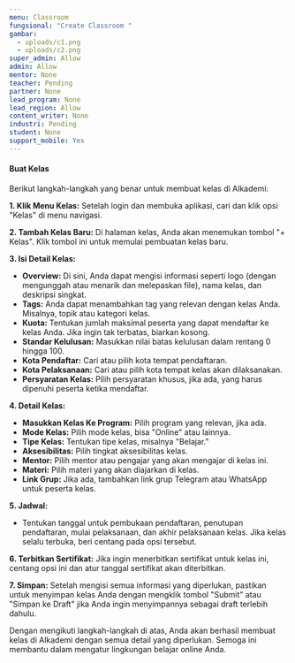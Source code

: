 ```yaml
---
menu: Classroom
fungsional: "Create Classroom "
gambar:
  - uploads/c1.png
  - uploads/c2.png
super_admin: Allow
admin: Allow
mentor: None
teacher: Pending
partner: None
lead_program: None
lead_region: Allow
content_writer: None
industri: Pending
student: None
support_mobile: Yes
---
```

#### Buat Kelas

Berikut langkah-langkah yang benar untuk membuat kelas di Alkademi:

**1. Klik Menu Kelas:** Setelah login dan membuka aplikasi, cari dan klik opsi "Kelas" di menu navigasi.

**2. Tambah Kelas Baru:** Di halaman kelas, Anda akan menemukan tombol "+ Kelas". Klik tombol ini untuk memulai pembuatan kelas baru.

**3. Isi Detail Kelas:**

* **Overview:** Di sini, Anda dapat mengisi informasi seperti logo (dengan mengunggah atau menarik dan melepaskan file), nama kelas, dan deskripsi singkat.
* **Tags:** Anda dapat menambahkan tag yang relevan dengan kelas Anda. Misalnya, topik atau kategori kelas.
* **Kuota:** Tentukan jumlah maksimal peserta yang dapat mendaftar ke kelas Anda. Jika ingin tak terbatas, biarkan kosong.
* **Standar Kelulusan:** Masukkan nilai batas kelulusan dalam rentang 0 hingga 100.
* **Kota Pendaftar:** Cari atau pilih kota tempat pendaftaran.
* **Kota Pelaksanaan:** Cari atau pilih kota tempat kelas akan dilaksanakan.
* **Persyaratan Kelas:** Pilih persyaratan khusus, jika ada, yang harus dipenuhi peserta ketika mendaftar.

**4. Detail Kelas:**

* **Masukkan Kelas Ke Program:** Pilih program yang relevan, jika ada.
* **Mode Kelas:** Pilih mode kelas, bisa "Online" atau lainnya.
* **Tipe Kelas:** Tentukan tipe kelas, misalnya "Belajar."
* **Aksesibilitas:** Pilih tingkat aksesibilitas kelas.
* **Mentor:** Pilih mentor atau pengajar yang akan mengajar di kelas ini.
* **Materi:** Pilih materi yang akan diajarkan di kelas.
* **Link Grup:** Jika ada, tambahkan link grup Telegram atau WhatsApp untuk peserta kelas.

**5. Jadwal:**

* Tentukan tanggal untuk pembukaan pendaftaran, penutupan pendaftaran, mulai pelaksanaan, dan akhir pelaksanaan kelas. Jika kelas selalu terbuka, beri centang pada opsi tersebut.

**6. Terbitkan Sertifikat:** Jika ingin menerbitkan sertifikat untuk kelas ini, centang opsi ini dan atur tanggal sertifikat akan diterbitkan.

**7. Simpan:** Setelah mengisi semua informasi yang diperlukan, pastikan untuk menyimpan kelas Anda dengan mengklik tombol "Submit" atau "Simpan ke Draft" jika Anda ingin menyimpannya sebagai draft terlebih dahulu.

Dengan mengikuti langkah-langkah di atas, Anda akan berhasil membuat kelas di Alkademi dengan semua detail yang diperlukan. Semoga ini membantu dalam mengatur lingkungan belajar online Anda.